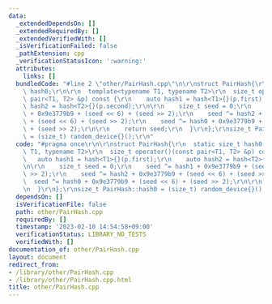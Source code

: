 ```yaml
---
data:
  _extendedDependsOn: []
  _extendedRequiredBy: []
  _extendedVerifiedWith: []
  _isVerificationFailed: false
  _pathExtension: cpp
  _verificationStatusIcon: ':warning:'
  attributes:
    links: []
  bundledCode: "#line 2 \"other/PairHash.cpp\"\n\r\nstruct PairHash{\r\n  static size_t\
    \ hash0;\r\n\r\n  template<typename T1, typename T2>\r\n  size_t operator()(const\
    \ pair<T1, T2> &p) const {\r\n    auto hash1 = hash<T1>{}(p.first);\r\n    auto\
    \ hash2 = hash<T2>{}(p.second);\r\n\r\n    size_t seed = 0;\r\n    seed ^= hash1\
    \ + 0x9e3779b9 + (seed << 6) + (seed >> 2);\r\n    seed ^= hash2 + 0x9e3779b9\
    \ + (seed << 6) + (seed >> 2);\r\n    seed ^= hash0 + 0x9e3779b9 + (seed << 6)\
    \ + (seed >> 2);\r\n\r\n    return seed;\r\n  }\r\n};\r\nsize_t PairHash::hash0\
    \ = (size_t) random_device{}();\r\n"
  code: "#pragma once\r\n\r\nstruct PairHash{\r\n  static size_t hash0;\r\n\r\n  template<typename\
    \ T1, typename T2>\r\n  size_t operator()(const pair<T1, T2> &p) const {\r\n \
    \   auto hash1 = hash<T1>{}(p.first);\r\n    auto hash2 = hash<T2>{}(p.second);\r\
    \n\r\n    size_t seed = 0;\r\n    seed ^= hash1 + 0x9e3779b9 + (seed << 6) + (seed\
    \ >> 2);\r\n    seed ^= hash2 + 0x9e3779b9 + (seed << 6) + (seed >> 2);\r\n  \
    \  seed ^= hash0 + 0x9e3779b9 + (seed << 6) + (seed >> 2);\r\n\r\n    return seed;\r\
    \n  }\r\n};\r\nsize_t PairHash::hash0 = (size_t) random_device{}();\r\n"
  dependsOn: []
  isVerificationFile: false
  path: other/PairHash.cpp
  requiredBy: []
  timestamp: '2023-02-10 14:54:58+09:00'
  verificationStatus: LIBRARY_NO_TESTS
  verifiedWith: []
documentation_of: other/PairHash.cpp
layout: document
redirect_from:
- /library/other/PairHash.cpp
- /library/other/PairHash.cpp.html
title: other/PairHash.cpp
---
```

